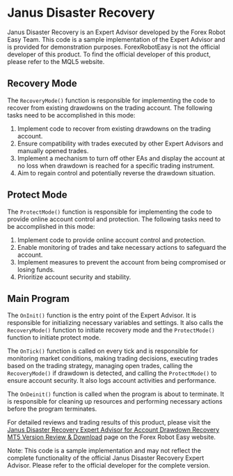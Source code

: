# Janus Disaster Recovery

Janus Disaster Recovery is an Expert Advisor developed by the Forex Robot Easy Team. This code is a sample implementation of the Expert Advisor and is provided for demonstration purposes. ForexRobotEasy is not the official developer of this product. To find the official developer of this product, please refer to the MQL5 website.

## Recovery Mode

The `RecoveryMode()` function is responsible for implementing the code to recover from existing drawdowns on the trading account. The following tasks need to be accomplished in this mode:

1. Implement code to recover from existing drawdowns on the trading account.
2. Ensure compatibility with trades executed by other Expert Advisors and manually opened trades.
3. Implement a mechanism to turn off other EAs and display the account at no loss when drawdown is reached for a specific trading instrument.
4. Aim to regain control and potentially reverse the drawdown situation.

## Protect Mode

The `ProtectMode()` function is responsible for implementing the code to provide online account control and protection. The following tasks need to be accomplished in this mode:

1. Implement code to provide online account control and protection.
2. Enable monitoring of trades and take necessary actions to safeguard the account.
3. Implement measures to prevent the account from being compromised or losing funds.
4. Prioritize account security and stability.

## Main Program

The `OnInit()` function is the entry point of the Expert Advisor. It is responsible for initializing necessary variables and settings. It also calls the `RecoveryMode()` function to initiate recovery mode and the `ProtectMode()` function to initiate protect mode.

The `OnTick()` function is called on every tick and is responsible for monitoring market conditions, making trading decisions, executing trades based on the trading strategy, managing open trades, calling the `RecoveryMode()` if drawdown is detected, and calling the `ProtectMode()` to ensure account security. It also logs account activities and performance.

The `OnDeinit()` function is called when the program is about to terminate. It is responsible for cleaning up resources and performing necessary actions before the program terminates.

For detailed reviews and trading results of this product, please visit the [Janus Disaster Recovery Expert Advisor for Account Drawdown Recovery MT5 Version Review & Download](https://forexroboteasy.com/forex-robot-review/janus-disaster-recovery-expert-advisor-for-account-drawdown-recovery-mt5-version-review-download/) page on the Forex Robot Easy website.

Note: This code is a sample implementation and may not reflect the complete functionality of the official Janus Disaster Recovery Expert Advisor. Please refer to the official developer for the complete version.

